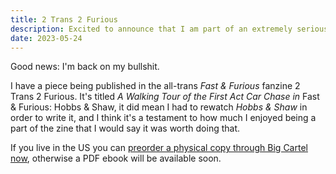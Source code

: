 ```yaml
---
title: 2 Trans 2 Furious
description: Excited to announce that I am part of an extremely serious journal of Transgender Street Racing Studies.
date: 2023-05-24
---
```


Good news: I'm back on my bullshit. 

I have a piece being published in the all-trans _Fast & Furious_ fanzine 2 Trans 2 Furious. It's titled _A Walking Tour of the First Act Car Chase in_ Fast & Furious: Hobbs & Shaw, it did mean I had to rewatch _Hobbs & Shaw_ in order to write it, and I think it's a testament to how much I enjoyed being a part of the zine that I would say it was worth doing that.

If you live in the US you can [preorder a physical copy through Big Cartel now](https://2trans2furious.bigcartel.com/product/2-trans-2-furious-zine), otherwise a PDF ebook will be available soon. 

